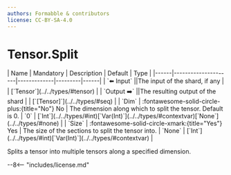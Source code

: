 ```yaml
---
authors: Formabble & contributors
license: CC-BY-SA-4.0
---
```



# Tensor.Split

<div class="sh-parameters" markdown="1">
| Name | Mandatory | Description | Default | Type |
|------|---------------------|-------------|---------|------|
| `⬅️ Input` ||The input of the shard, if any | | [`Tensor`](../../types/#tensor) |
| `Output ➡️` ||The resulting output of the shard | | [`[Tensor]`](../../types/#seq) |
| `Dim` | :fontawesome-solid-circle-plus:{title="No"} No  | The dimension along which to split the tensor. Default is 0. | `0` | [`Int`](../../types/#int)[`Var(Int)`](../../types/#contextvar)[`None`](../../types/#none) |
| `Size` | :fontawesome-solid-circle-xmark:{title="Yes"} Yes  | The size of the sections to split the tensor into. | `None` | [`Int`](../../types/#int)[`Var(Int)`](../../types/#contextvar) |

</div>

Splits a tensor into multiple tensors along a specified dimension.

--8<-- "includes/license.md"

